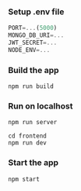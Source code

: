 ### Setup .env file

```js
PORT=...(5000)
MONGO_DB_URI=...
JWT_SECRET=...
NODE_ENV=...
```

### Build the app

```shell
npm run build
```

### Run on localhost

```shell
npm run server

cd frontend
npm run dev
```

### Start the app

```shell
npm start
```
